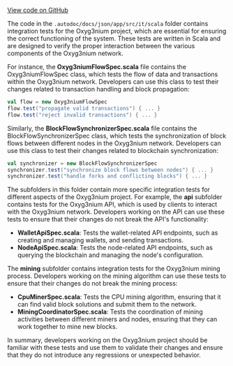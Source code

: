 [View code on GitHub](https://github.com/alephium/alephium/.autodoc/docs/json/app/src/it)

The code in the `.autodoc/docs/json/app/src/it/scala` folder contains integration tests for the Oxyg3nium project, which are essential for ensuring the correct functioning of the system. These tests are written in Scala and are designed to verify the proper interaction between the various components of the Oxyg3nium network.

For instance, the **Oxyg3niumFlowSpec.scala** file contains the Oxyg3niumFlowSpec class, which tests the flow of data and transactions within the Oxyg3nium network. Developers can use this class to test their changes related to transaction handling and block propagation:

```scala
val flow = new Oxyg3niumFlowSpec
flow.test("propagate valid transactions") { ... }
flow.test("reject invalid transactions") { ... }
```

Similarly, the **BlockFlowSynchronizerSpec.scala** file contains the BlockFlowSynchronizerSpec class, which tests the synchronization of block flows between different nodes in the Oxyg3nium network. Developers can use this class to test their changes related to blockchain synchronization:

```scala
val synchronizer = new BlockFlowSynchronizerSpec
synchronizer.test("synchronize block flows between nodes") { ... }
synchronizer.test("handle forks and conflicting blocks") { ... }
```

The subfolders in this folder contain more specific integration tests for different aspects of the Oxyg3nium project. For example, the **api** subfolder contains tests for the Oxyg3nium API, which is used by clients to interact with the Oxyg3nium network. Developers working on the API can use these tests to ensure that their changes do not break the API's functionality:

- **WalletApiSpec.scala**: Tests the wallet-related API endpoints, such as creating and managing wallets, and sending transactions.
- **NodeApiSpec.scala**: Tests the node-related API endpoints, such as querying the blockchain and managing the node's configuration.

The **mining** subfolder contains integration tests for the Oxyg3nium mining process. Developers working on the mining algorithm can use these tests to ensure that their changes do not break the mining process:

- **CpuMinerSpec.scala**: Tests the CPU mining algorithm, ensuring that it can find valid block solutions and submit them to the network.
- **MiningCoordinatorSpec.scala**: Tests the coordination of mining activities between different miners and nodes, ensuring that they can work together to mine new blocks.

In summary, developers working on the Oxyg3nium project should be familiar with these tests and use them to validate their changes and ensure that they do not introduce any regressions or unexpected behavior.
